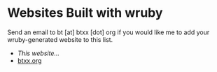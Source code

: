 # Websites Built with wruby

Send an email to bt [at] btxx [dot] org if you would like me to add your wruby-generated website to this list.

* *This website...*
* [btxx.org](https://btxx.org)
